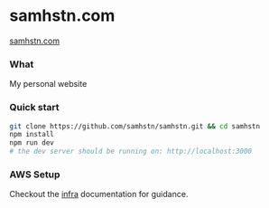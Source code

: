 # samhstn.com

[samhstn.com](http://samhstn.com)

### What

My personal website

### Quick start

```bash
git clone https://github.com/samhstn/samhstn.git && cd samhstn
npm install
npm run dev
# the dev server should be running on: http://localhost:3000
```

### AWS Setup

Checkout the [infra](./infra) documentation for guidance.

